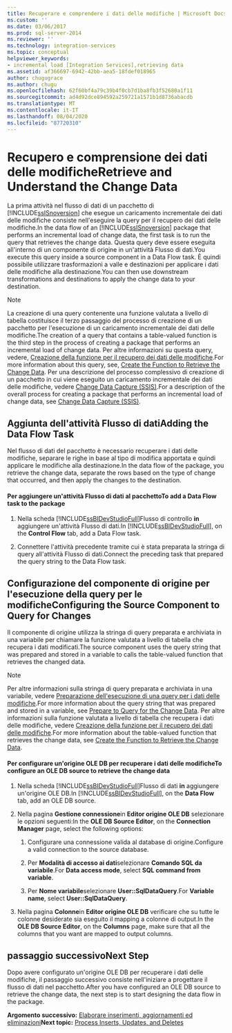 ```yaml
---
title: Recuperare e comprendere i dati delle modifiche | Microsoft Docs
ms.custom: ''
ms.date: 03/06/2017
ms.prod: sql-server-2014
ms.reviewer: ''
ms.technology: integration-services
ms.topic: conceptual
helpviewer_keywords:
- incremental load [Integration Services],retrieving data
ms.assetid: af366697-6942-42bb-aea5-18fdef018965
author: chugugrace
ms.author: chugu
ms.openlocfilehash: 62f60bf4a79c39b4f0cb7d1ba8fb3f52680a1f11
ms.sourcegitcommit: ad4d92dce894592a259721a1571b1d8736abacdb
ms.translationtype: MT
ms.contentlocale: it-IT
ms.lasthandoff: 08/04/2020
ms.locfileid: "87720310"
---
```

# <a name="retrieve-and-understand-the-change-data"></a><span data-ttu-id="0d7ba-102">Recupero e comprensione dei dati delle modifiche</span><span class="sxs-lookup"><span data-stu-id="0d7ba-102">Retrieve and Understand the Change Data</span></span>
  <span data-ttu-id="0d7ba-103">La prima attività nel flusso di dati di un pacchetto di [!INCLUDE[ssISnoversion](../../includes/ssisnoversion-md.md)] che esegue un caricamento incrementale dei dati delle modifiche consiste nell'eseguire la query per il recupero dei dati delle modifiche.</span><span class="sxs-lookup"><span data-stu-id="0d7ba-103">In the data flow of an [!INCLUDE[ssISnoversion](../../includes/ssisnoversion-md.md)] package that performs an incremental load of change data, the first task is to run the query that retrieves the change data.</span></span> <span data-ttu-id="0d7ba-104">Questa query deve essere eseguita all'interno di un componente di origine in un'attività Flusso di dati.</span><span class="sxs-lookup"><span data-stu-id="0d7ba-104">You execute this query inside a source component in a Data Flow task.</span></span> <span data-ttu-id="0d7ba-105">È quindi possibile utilizzare trasformazioni a valle e destinazioni per applicare i dati delle modifiche alla destinazione.</span><span class="sxs-lookup"><span data-stu-id="0d7ba-105">You can then use downstream transformations and destinations to apply the change data to your destination.</span></span>  
  
> [!NOTE]  
>  <span data-ttu-id="0d7ba-106">La creazione di una query contenente una funzione valutata a livello di tabella costituisce il terzo passaggio del processo di creazione di un pacchetto per l'esecuzione di un caricamento incrementale dei dati delle modifiche.</span><span class="sxs-lookup"><span data-stu-id="0d7ba-106">The creation of a query that contains a table-valued function is the third step in the process of creating a package that performs an incremental load of change data.</span></span> <span data-ttu-id="0d7ba-107">Per altre informazioni su questa query, vedere, [Creazione della funzione per il recupero dei dati delle modifiche](create-the-function-to-retrieve-the-change-data.md).</span><span class="sxs-lookup"><span data-stu-id="0d7ba-107">For more information about this query, see, [Create the Function to Retrieve the Change Data](create-the-function-to-retrieve-the-change-data.md).</span></span> <span data-ttu-id="0d7ba-108">Per una descrizione del processo complessivo di creazione di un pacchetto in cui viene eseguito un caricamento incrementale dei dati delle modifiche, vedere [Change Data Capture &#40;SSIS&#41;](change-data-capture-ssis.md).</span><span class="sxs-lookup"><span data-stu-id="0d7ba-108">For a description of the overall process for creating a package that performs an incremental load of change data, see [Change Data Capture &#40;SSIS&#41;](change-data-capture-ssis.md).</span></span>  
  
## <a name="adding-the-data-flow-task"></a><span data-ttu-id="0d7ba-109">Aggiunta dell'attività Flusso di dati</span><span class="sxs-lookup"><span data-stu-id="0d7ba-109">Adding the Data Flow Task</span></span>  
 <span data-ttu-id="0d7ba-110">Nel flusso di dati del pacchetto è necessario recuperare i dati delle modifiche, separare le righe in base al tipo di modifica apportata e quindi applicare le modifiche alla destinazione.</span><span class="sxs-lookup"><span data-stu-id="0d7ba-110">In the data flow of the package, you retrieve the change data, separate the rows based on the type of change that occurred, and then apply the changes to the destination.</span></span>  
  
#### <a name="to-add-a-data-flow-task-to-the-package"></a><span data-ttu-id="0d7ba-111">Per aggiungere un'attività Flusso di dati al pacchetto</span><span class="sxs-lookup"><span data-stu-id="0d7ba-111">To add a Data Flow task to the package</span></span>  
  
1.  <span data-ttu-id="0d7ba-112">Nella scheda [!INCLUDE[ssBIDevStudioFull](../../includes/ssbidevstudiofull-md.md)]Flusso di controllo **in** aggiungere un'attività Flusso di dati.</span><span class="sxs-lookup"><span data-stu-id="0d7ba-112">In [!INCLUDE[ssBIDevStudioFull](../../includes/ssbidevstudiofull-md.md)], on the **Control Flow** tab, add a Data Flow task.</span></span>  
  
2.  <span data-ttu-id="0d7ba-113">Connettere l'attività precedente tramite cui è stata preparata la stringa di query all'attività Flusso di dati.</span><span class="sxs-lookup"><span data-stu-id="0d7ba-113">Connect the preceding task that prepared the query string to the Data Flow task.</span></span>  
  
## <a name="configuring-the-source-component-to-query-for-changes"></a><span data-ttu-id="0d7ba-114">Configurazione del componente di origine per l'esecuzione della query per le modifiche</span><span class="sxs-lookup"><span data-stu-id="0d7ba-114">Configuring the Source Component to Query for Changes</span></span>  
 <span data-ttu-id="0d7ba-115">Il componente di origine utilizza la stringa di query preparata e archiviata in una variabile per chiamare la funzione valutata a livello di tabella che recupera i dati modificati.</span><span class="sxs-lookup"><span data-stu-id="0d7ba-115">The source component uses the query string that was prepared and stored in a variable to calls the table-valued function that retrieves the changed data.</span></span>  
  
> [!NOTE]  
>  <span data-ttu-id="0d7ba-116">Per altre informazioni sulla stringa di query preparata e archiviata in una variabile, vedere [Preparazione dell'esecuzione di una query per i dati delle modifiche](prepare-to-query-for-the-change-data.md).</span><span class="sxs-lookup"><span data-stu-id="0d7ba-116">For more information about the query string that was prepared and stored in a variable, see [Prepare to Query for the Change Data](prepare-to-query-for-the-change-data.md).</span></span> <span data-ttu-id="0d7ba-117">Per altre informazioni sulla funzione valutata a livello di tabella che recupera i dati delle modifiche, vedere [Creazione della funzione per il recupero dei dati delle modifiche](create-the-function-to-retrieve-the-change-data.md).</span><span class="sxs-lookup"><span data-stu-id="0d7ba-117">For more information about the table-valued function that retrieves the change data, see [Create the Function to Retrieve the Change Data](create-the-function-to-retrieve-the-change-data.md).</span></span>  
  
#### <a name="to-configure-an-ole-db-source-to-retrieve-the-change-data"></a><span data-ttu-id="0d7ba-118">Per configurare un'origine OLE DB per recuperare i dati delle modifiche</span><span class="sxs-lookup"><span data-stu-id="0d7ba-118">To configure an OLE DB source to retrieve the change data</span></span>  
  
1.  <span data-ttu-id="0d7ba-119">Nella scheda [!INCLUDE[ssBIDevStudioFull](../../includes/ssbidevstudiofull-md.md)]Flusso di dati **in** aggiungere un'origine OLE DB.</span><span class="sxs-lookup"><span data-stu-id="0d7ba-119">In [!INCLUDE[ssBIDevStudioFull](../../includes/ssbidevstudiofull-md.md)], on the **Data Flow** tab, add an OLE DB source.</span></span>  
  
2.  <span data-ttu-id="0d7ba-120">Nella pagina **Gestione connessione**in **Editor origine OLE DB** selezionare le opzioni seguenti:</span><span class="sxs-lookup"><span data-stu-id="0d7ba-120">In the **OLE DB Source Editor**, on the **Connection Manager** page, select the following options:</span></span>  
  
    1.  <span data-ttu-id="0d7ba-121">Configurare una connessione valida al database di origine.</span><span class="sxs-lookup"><span data-stu-id="0d7ba-121">Configure a valid connection to the source database.</span></span>  
  
    2.  <span data-ttu-id="0d7ba-122">Per **Modalità di accesso ai dati**selezionare **Comando SQL da variabile**.</span><span class="sxs-lookup"><span data-stu-id="0d7ba-122">For **Data access mode**, select **SQL command from variable**.</span></span>  
  
    3.  <span data-ttu-id="0d7ba-123">Per **Nome variabile**selezionare **User::SqlDataQuery**.</span><span class="sxs-lookup"><span data-stu-id="0d7ba-123">For **Variable name**, select **User::SqlDataQuery**.</span></span>  
  
3.  <span data-ttu-id="0d7ba-124">Nella pagina **Colonne**in **Editor origine OLE DB** verificare che su tutte le colonne desiderate sia eseguito il mapping a colonne di output.</span><span class="sxs-lookup"><span data-stu-id="0d7ba-124">In the **OLE DB Source Editor**, on the **Columns** page, make sure that all the columns that you want are mapped to output columns.</span></span>  
  
## <a name="next-step"></a><span data-ttu-id="0d7ba-125">passaggio successivo</span><span class="sxs-lookup"><span data-stu-id="0d7ba-125">Next Step</span></span>  
 <span data-ttu-id="0d7ba-126">Dopo avere configurato un'origine OLE DB per recuperare i dati delle modifiche, il passaggio successivo consiste nell'iniziare a progettare il flusso di dati nel pacchetto.</span><span class="sxs-lookup"><span data-stu-id="0d7ba-126">After you have configured an OLE DB source to retrieve the change data, the next step is to start designing the data flow in the package.</span></span>  
  
 <span data-ttu-id="0d7ba-127">**Argomento successivo:** [Elaborare inserimenti, aggiornamenti ed eliminazioni](process-inserts-updates-and-deletes.md)</span><span class="sxs-lookup"><span data-stu-id="0d7ba-127">**Next topic:** [Process Inserts, Updates, and Deletes](process-inserts-updates-and-deletes.md)</span></span>  
  
  
